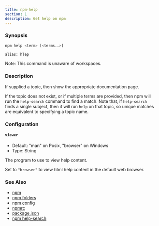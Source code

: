 ```yaml
---
title: npm-help
section: 1
description: Get help on npm
---
```


### Synopsis

```bash
npm help <term> [<terms..>]

alias: hlep
```

Note: This command is unaware of workspaces.

### Description

If supplied a topic, then show the appropriate documentation page.

If the topic does not exist, or if multiple terms are provided, then npm
will run the `help-search` command to find a match. Note that, if
`help-search` finds a single subject, then it will run `help` on that
topic, so unique matches are equivalent to specifying a topic name.

### Configuration

#### `viewer`

- Default: "man" on Posix, "browser" on Windows
- Type: String

The program to use to view help content.

Set to `"browser"` to view html help content in the default web browser.

### See Also

- [npm](/commands/npm)
- [npm folders](/configuring-npm/folders)
- [npm config](/commands/npm-config)
- [npmrc](/configuring-npm/npmrc)
- [package.json](/configuring-npm/package-json)
- [npm help-search](/commands/npm-help-search)
